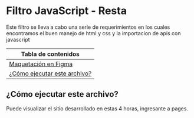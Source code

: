 # Filtro JavaScript - Resta

Este filtro se lleva a cabo una serie de requerimientos en los cuales encontramos el buen manejo de html y css y la importacion de apis con javascript

| Tabla de contenidos |
|--------------------|
| [Maquetación en Figma](#NoHay) |
| [¿Cómo ejecutar este archivo?](#Ejecucion) |



<a name="Ejecucion"></a>

## ¿Cómo ejecutar este archivo?

Puede visualizar el sitio desarrollado en estas 4 horas, ingresante a pages.
